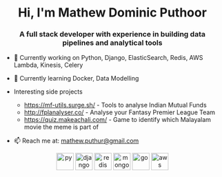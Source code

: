 <h1 align="center">Hi, I'm Mathew Dominic Puthoor</h1>
<h3 align="center"> A full stack developer with experience in building data pipelines and analytical tools </h3>

- 🔭 Currently working on Python, Django, ElasticSearch, Redis, AWS Lambda, Kinesis, Celery
- 🌱 Currently learning Docker, Data Modelling
- Interesting side projects
  - https://mf-utils.surge.sh/ - Tools to analyse Indian Mutual Funds
  - http://fplanalyser.co/ - Analyse your Fantasy Premier League Team
  - https://quiz.makeachali.com/ - Game to identify which Malayalam movie the meme is part of
  
- 📫 Reach me at: mathew.puthur@gmail.com


<p align="center">
<img src="https://devicons.github.io/devicon/devicon.git/icons/python/python-original.svg" alt="py" width="40" height="40"/>
<img src="https://devicons.github.io/devicon/devicon.git/icons/django/django-plain.svg" alt="django" width="40" height="40"/>

<img src="https://devicons.github.io/devicon/devicon.git/icons/redis/redis-original.svg" alt="redis" width="40" height="40"/>
<img src="https://devicons.github.io/devicon/devicon.git/icons/mongodb/mongodb-original.svg" alt="mongo" width="40" height="40"/>
<img src="https://devicons.github.io/devicon/devicon.git/icons/go/go-original.svg" alt="go" width="40" height="40"/>
<img src="https://devicons.github.io/devicon/devicon.git/icons/amazonwebservices/amazonwebservices-original.svg" alt="aws" width="40" height="40"/>
</p>





<!--**MathewDominic/MathewDominic** is a ✨ _special_ ✨ repository because its `README.md` (this file) appears on your GitHub profile.

-->
